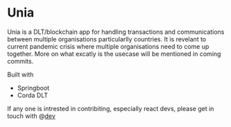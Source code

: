# Unia

Unia is a DLT/blockchain app for handling transactions and communications between multiple organisations particularlly countries. It is revelant to current pandemic crisis where multiple organisations need to come up together. More on what excatly is the usecase will be mentioned in coming commits. 

Built with 

 - Springboot
 - Corda DLT

If any one is intrested in contribiting, especially react devs, please get in touch with @[dev](https://www.linkedin.com/in/pranav-kotamraju-46047a137/)


